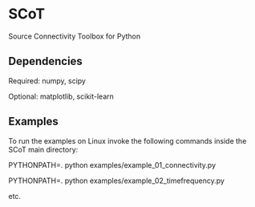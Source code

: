 SCoT
====

Source Connectivity Toolbox for Python


Dependencies
---
Required: numpy, scipy

Optional: matplotlib, scikit-learn


Examples
---

To run the examples on Linux invoke the following commands inside the SCoT main directory:

PYTHONPATH=. python examples/example_01_connectivity.py

PYTHONPATH=. python examples/example_02_timefrequency.py

etc.

